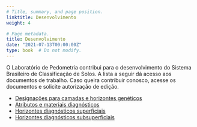```yaml
---
# Title, summary, and page position.
linktitle: Desenvolvimento
weight: 4

# Page metadata.
title: Desenvolvimento
date: "2021-07-13T00:00:00Z"
type: book  # Do not modify.
---
```


O Laboratório de Pedometria contribui para o desenvolvimento do Sistema Brasileiro de Classificação de Solos.
A lista a seguir dá acesso aos documentos de trabalho.
Caso queira contribuir conosco, acesse os documentos e solicite autorização de edição.

* [Designações para camadas e horizontes genéticos][designacoes]
* [Atributos e materiais diagnósticos][atributos]
* [Horizontes diagnósticos superficiais][superficiais]
* [Horizontes diagnósticos subsuperficiais][subsuperficiais]

[designacoes]: https://docs.google.com/document/d/16RVOzVM2Q1M1HR4OawQ8AzYFLKRAG8dP3bvDnhT9LhM/edit?usp=sharing
[atributos]: https://docs.google.com/document/d/1iHj5pMTXDaipMi2yONNCplpThxILU-qvTwDKWtAmBBI/edit?usp=sharing
[superficiais]: https://docs.google.com/document/d/1clVEqjA1A_wIDHlcSWglqvl4zZdWM9XVV-1unJZfHCk/edit?usp=sharing
[subsuperficiais]: https://docs.google.com/document/d/1YSr1irqs0zvJODG8hdtJv9_XjRAT82R1ab6FaiXH-oM/edit?usp=sharing
